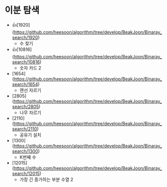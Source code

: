 이분 탐색
==========================================================================================
* 👍[1920] (https://github.com/heesoon/algorithm/tree/develop/BeakJoon/Binaray_search/1920)
  * 수 찾기
* 👍[10816] (https://github.com/heesoon/algorithm/tree/develop/BeakJoon/Binaray_search/10816)
  * 숫자 카드 2
* [1654] (https://github.com/heesoon/algorithm/tree/develop/BeakJoon/Binaray_search/1654)
  * 랜선 자르기
* [2805] (https://github.com/heesoon/algorithm/tree/develop/BeakJoon/Binaray_search/2805)
  * 나무 자르기
* [2110] (https://github.com/heesoon/algorithm/tree/develop/BeakJoon/Binaray_search/2110)
  * 공유기 설치
* [1300] (https://github.com/heesoon/algorithm/tree/develop/BeakJoon/Binaray_search/1300)
  * K번째 수
* [12015] (https://github.com/heesoon/algorithm/tree/develop/BeakJoon/Binaray_search/12015)
  * 가장 긴 증가하는 부분 수열 2